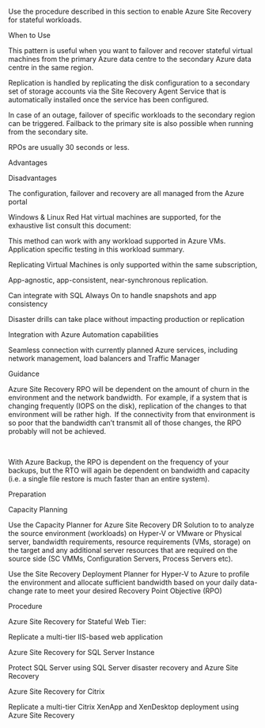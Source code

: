 
Use the procedure described in this section to enable Azure Site Recovery for stateful workloads. 


 


 


When to Use 


 


This pattern is useful when you want to failover and recover stateful virtual machines from the primary Azure data centre to the secondary Azure data centre in the same region. 


 


Replication is handled by replicating the disk configuration to a secondary set of storage accounts via the Site Recovery Agent Service that is automatically installed once the service has been configured. 


In case of an outage, failover of specific workloads  to the secondary region can be triggered. Failback to the primary site is also possible when running from the secondary site.  


RPOs are usually 30 seconds or less. 







Advantages 
 


Disadvantages 
 



The configuration, failover and recovery are all managed from the Azure portal 
 


Windows & Linux Red Hat virtual machines are supported, for the exhaustive list consult this document:   
 



This method can work with any workload supported in Azure VMs. Application specific testing in this workload summary. 
 


Replicating Virtual Machines is only supported within the same subscription,  
 



App-agnostic, app-consistent, near-synchronous replication.  
 


 
 



Can integrate with SQL Always On to handle snapshots and app consistency 
 


 
 



Disaster drills can take place without impacting production or replication 
 


 
 



Integration with  Azure Automation capabilities 
 


 
 



Seamless connection with currently planned Azure services, including network management, load balancers and Traffic Manager 
 


 
 


 


Guidance  


 

Azure Site Recovery  RPO will be dependent on the amount of churn in the environment and the network bandwidth.  For example, if a system that is changing frequently (IOPS on the disk), replication of the changes to that environment will be rather high.  If the connectivity from that environment is so poor that the bandwidth can’t transmit all of those changes, the RPO probably will not be achieved.  



  

With Azure Backup, the RPO is dependent on the frequency of your backups, but the RTO will again be dependent on bandwidth and capacity (i.e. a single file restore is much faster than an entire system). 



 


 


Preparation 


 

Capacity Planning 

Use the Capacity Planner for Azure Site Recovery DR Solution to  to analyze the source environment (workloads) on Hyper-V or VMware or Physical server, bandwidth requirements, resource requirements (VMs, storage) on the target and any additional server resources that are required on the source side (SC VMMs, Configuration Servers, Process Servers etc). 


Use the Site Recovery Deployment Planner for Hyper-V to Azure to profile the environment and allocate sufficient bandwidth based on your daily data-change rate to meet your desired Recovery Point Objective (RPO) 




 


Procedure 


 

Azure Site Recovery for Stateful Web Tier:  

Replicate a multi-tier IIS-based web application 



Azure Site Recovery for SQL Server Instance 

Protect SQL Server using SQL Server disaster recovery and Azure Site Recovery 



Azure Site Recovery for Citrix 

Replicate a multi-tier Citrix XenApp and XenDesktop deployment using Azure Site Recovery 




 


 
